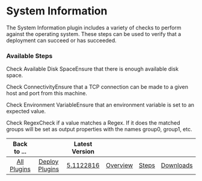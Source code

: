 
# System Information

The System Information plugin includes a variety of checks to perform against the operating system. These steps can be used to verify that a deployment can succeed or has succeeded.


### Available Steps

Check Available Disk SpaceEnsure that there is enough available disk space.

Check ConnectivityEnsure that a TCP connection can be made to a given host and port from this machine.

Check Environment VariableEnsure that an environment variable is set to an expected value.

Check RegexCheck if a value matches a Regex. If it does the matched groups will be set as output properties with the names group0, group1, etc.



|Back to ...||Latest Version||||
| :---: | :---: | :---: | :---: | :---: | :---: |
|[All Plugins](../../index.md)|[Deploy Plugins](../README.md)|[5.1122816](https://raw.githubusercontent.com/UrbanCode/IBM-UCD-PLUGINS/main/files/SystemInformation/SystemInformation-5.1122816.zip)|[Overview](overview.md)|[Steps](steps.md)|[Downloads](downloads.md)|
